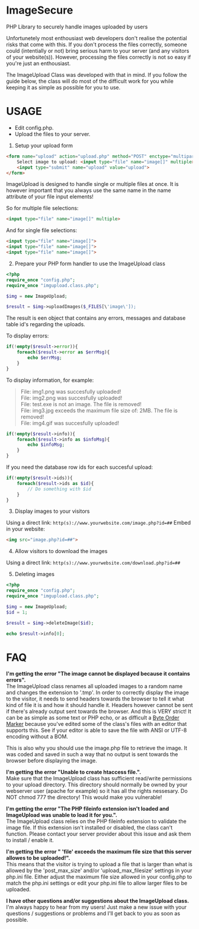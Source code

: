 # ImageSecure
PHP Library to securely handle images uploaded by users

Unfortunetely most enthousiast web developers don't realise the potential risks that come with this. If you don't process the files correctly, someone could (intentially or not) bring serious harm to your server (and any visitors of your website(s)). However, processing the files correctly is not so easy if you're just an enthousiast.

The ImageUpload Class was developed with that in mind. If you follow the guide below, the class will do most of the difficult work for you while keeping it as simple as possible for you to use.

# USAGE

- Edit config.php.
- Upload the files to your server.

1) Setup your upload form

```html
<form name="upload" action="upload.php" method="POST" enctype="multipart/form-data">
	Select image to upload: <input type="file" name="image[]" multiple>
	<input type="submit" name="upload" value="upload">
</form>
```
ImageUpload is designed to handle single or multiple files at once. It is however important that you always use the same name in the name attribute of your file input elements!

So for multiple file selections:
```html
<input type="file" name="image[]" multiple>
```

And for single file selections:
```html
<input type="file" name="image[]">
<input type="file" name="image[]">
<input type="file" name="image[]">
```

2) Prepare your PHP form handler to use the ImageUpload class
```php
<?php
require_once "config.php";
require_once "imgupload.class.php";

$img = new ImageUpload;

$result = $img->uploadImages($_FILES[\'image\']);
```
The result is een object that contains any errors, messages and database table id's regarding the uploads.

To display errors:
```php
if(!empty($result->error)){
	foreach($result->error as $errMsg){
		echo $errMsg;
	}
}
```

To display information, for example:
> File: img1.png was succesfully uploaded!<br/>
> File: img2.png was succesfully uploaded!<br/>
> File: test.exe is not an image. The file is removed!<br/>
> File: img3.jpg exceeds the maximum file size of: 2MB. The file is removed!<br/>
> File: img4.gif was succesfully uploaded!
```php
if(!empty($result->info)){
	foreach($result->info as $infoMsg){
		echo $infoMsg;
	}
}
```

If you need the database row ids for each succesful upload:
```php
if(!empty($result->ids)){
	foreach($result->ids as $id){
		// Do something with $id
	}
}
```

3) Display images to your visitors

Using a direct link: `http(s)://www.yourwebsite.com/image.php?id=##`
Embed in your website:
```html
<img src="image.php?id=##">
```

4) Allow visitors to download the images

Using a direct link: `http(s)://www.yourwebsite.com/download.php?id=##`

5) Deleting images
```php
<?php
require_once "config.php";
require_once "imgupload.class.php";

$img = new ImageUpload;
$id = 1;

$result = $img->deleteImage($id);

echo $result->info[0];
```

# FAQ
**I'm getting the error "The image cannot be displayed because it contains errors".**<br/>
The ImageUpload class renames all uploaded images to a random name and changes the extension to '.tmp'. In order to correctly
display the image to the visitor, it needs to send headers towards the browser to tell it what kind of file it is and how it should handle it. Headers however cannot be sent if there's already output sent towards the browser. And this is VERY strict! It can be as simple as some text or PHP echo, or as difficult a <a href="https://en.wikipedia.org/wiki/Byte_order_mark">Byte Order Marker</a> because you've edited some of the class's files with an editor that supports this. See if your editor is able to save the file with ANSI or UTF-8 encoding without a BOM.

This is also why you should use the image.php file to retrieve the image. It was coded and saved in such a way that no output is sent towards the browser before displaying the image.

**I'm getting the error "Unable to create htaccess file.".**<br/>
Make sure that the ImageUpload class has sufficient read/write permissions to your upload directory. This directory should normally be owned by your webserver user (apache for example) so it has all the rights nessesary. Do NOT chmod 777 the directory! This would make you vulnerable!

**I'm getting the error "The PHP fileinfo extension isn't loaded and ImageUpload was unable to load it for you.".**<br/>
The ImageUpload class relies on the PHP fileinfo extension to validate the image file. If this extension isn't installed or disabled, the class can't function. Please contact your server provider about this issue and ask them to install / enable it.

**I'm getting the error " 'file' exceeds the maximum file size that this server allowes to be uploaded!".**<br/>
This means that the visitor is trying to upload a file that is larger than what is allowed by the 'post_max_size' and/or 'upload_max_filesize' settings in your php.ini file. Either adjust the maximum file size allowed in your config.php to match the php.ini settings or edit your php.ini file to allow larger files to be uploaded.

**I have other questions and/or suggestions about the ImageUpload class.**<br/>
I'm always happy to hear from my users! Just make a new issue with your questions / suggestions or problems and I'll get back to you as soon as possible.
